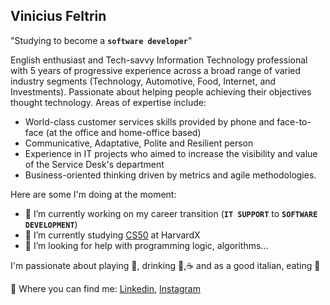 ## Vinicius Feltrin

"Studying to become a **`software developer`**"

English enthusiast and Tech-savvy Information Technology professional with 5 years of progressive experience across a broad range of varied industry segments (Technology, Automotive, Food, Internet, and Investments). Passionate about helping people achieving their objectives thought technology. Areas of expertise include:

- World-class customer services skills provided by phone and face-to-face (at the office and home-office based)
- Communicative, Adaptative, Polite and Resilient person
- Experience in IT projects who aimed to increase the visibility and value of the Service Desk's department
- Business-oriented thinking driven by metrics and agile methodologies.

Here are some I'm doing at the moment:

- 🔭 I’m currently working on my career transition (**`IT SUPPORT`** to **`SOFTWARE DEVELOPMENT`**)
- 🌱 I’m currently studying [CS50](https://cs50.harvard.edu/) at HarvardX
- 🤔 I’m looking for help with programming logic, algorithms...

I'm passionate about playing :drum:, drinking :beer:,:coffee: and as a good italian, eating :pizza:

:european_post_office: Where you can find me: [Linkedin](https://www.linkedin.com/in/vfeltrin/), [Instagram](https://www.instagram.com/vinifeltrin)

